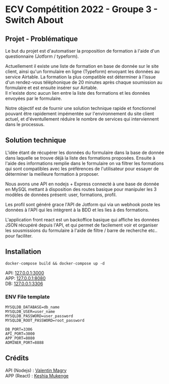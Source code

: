 # ECV Compétition 2022 - Groupe 3 - Switch About

## Projet - Problématique

Le but du projet est d'automatiser la proposition de formation à l'aide d'un questionnaire (Jotform / typeform).


Actuellement il existe une liste de formation en base de donnée sur le site client, ainsi qu'un formulaire en ligne (Typeform) envoyant les données au service Airtable. La formation la plus compatible est déterminer à l'issue d'un rendez-vous téléphonique de 20 minutes après chaque soumission au formulaire et est ensuite insérer sur Airtable. <br>
Il n'existe donc aucun lien entre la liste des formations et les données envoyées par le formulaire.



Notre objectif est de fournir une solution technique rapide et fonctionnel pouvant être rapidement impémentée sur l'environnement du site client actuel, et d'éventullement réduire le nombre de services qui interviennent dans le processus.

## Solution technique

L'idée étant de récupérer les données du formulaire dans la base de donnée dans laquelle se trouve déjà la liste des formations proposées. Ensuite à l'aide des informations remplie dans le formulaire on va filtrer les formations qui sont compatibles avec les préférences de l'utilisateur pour essayer de déterminer la meilleure formation à proposer.



Nous avons une API en nodejs + Express connecté à une base de donnée en MySQL mettant à disposition des routes basique pour manipuler les 3 modèles de données présent: user, formations, profil. 


Les profil sont généré grace l'API de Jotform qui via un webhook poste les données à l'API qui les intègrent à la BDD et les lies à des formations. 


L'application front react est un backoffice basique qui affiche les données JSON récupéré depuis l'API, et qui permet de facilement voir et organiser les sousmissions du formulaire à l'aide de filtre / barre de recherche etc.. pour faciliter. 


## Installation

`docker-compose build && docker-compose up -d` <br>

API: [127.0.0.1:3000](http://127.0.0.1:3000) <br>
APP: [127.0.0.1:8080](http://127.0.0.1:8080) <br>
DB: [127.0.0.1:3306](http://127.0.0.1:3306) <br>

### ENV File template

```env
MYSQLDB_DATABASE=db_name
MYSQLDB_USER=user_name
MYSQLDB_PASSWORD=user_password
MYSQLDB_ROOT_PASSWORD=root_password

DB_PORT=3306
API_PORT=3000
APP_PORT=8080
ADMINER_PORT=8888
```


## Crédits

API (Nodejs) : [Valentin Magry](https://github.com/ValMgr) <br>
APP (React) : [Keshia Mukenge](https://github.com/keshiamukenge)